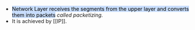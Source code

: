 - <mark style="background: #ADCCFFA6;">Network Layer receives the segments from the upper layer and converts them into packets</mark> *called packetizing.*
- It is achieved by [[IP]].